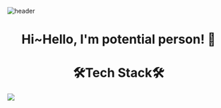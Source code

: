 ![header](https://capsule-render.vercel.app/api?type=waving&color=339af0&height=200&section=header&text=HansikHwang🐳&fontSize=70&fontColor=343a40)


<h1 align="center">Hi~Hello, I'm potential person! 🌟</h1>


<h1 align="center">🛠Tech Stack🛠</h1>
<img src="https://img.shields.io/badge/Python-3766AB?style=flat-square&logo=Python&logoColor=white"/></a>&nbsp
